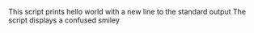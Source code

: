 This script prints hello world with a new line to the standard output
The script displays a confused smiley
